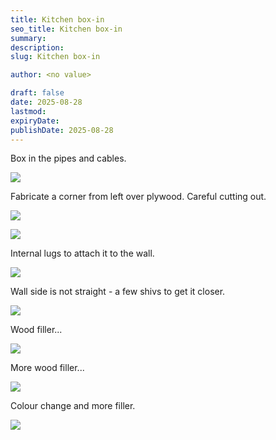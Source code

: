 ```yaml
---
title: Kitchen box-in
seo_title: Kitchen box-in
summary:
description:
slug: Kitchen box-in

author: <no value>

draft: false
date: 2025-08-28
lastmod:
expiryDate:
publishDate: 2025-08-28
---
```

Box in the pipes and cables.


![](/images/2938.jpeg )

Fabricate a corner from left over plywood. Careful cutting out.

![](/images/2939.jpeg )


![](/images/2940.jpeg )

Internal lugs to attach it to the wall.

![](/images/2941.jpeg )

Wall side is not straight - a few shivs to get it closer.

![](/images/2944.jpeg )

Wood filler...

![](/images/2945.jpeg )

More wood filler...

![](/images/2946.jpeg )

Colour change and more filler.

![](/images/2950.jpeg )


